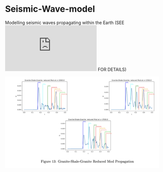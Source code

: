 # Seismic-Wave-model
Modelling seismic waves propagating within the Earth
(SEE [![Summary Document](https://github.com/JamieHarris1/Seismic-Wave-model/blob/main/Summary.pdf)](https://github.com/JamieHarris1/Seismic-Wave-model/blob/main/Summary.pdf) FOR DETAILS)

![Alt Text](Screenshot%202023-11-16%20at%2013.19.19.png)


